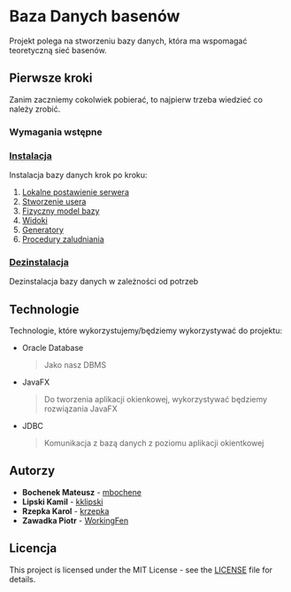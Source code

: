 # Baza Danych basenów
Projekt polega na stworzeniu bazy danych, która ma wspomagać teoretyczną sieć basenów.

## Pierwsze kroki
Zanim zaczniemy cokolwiek pobierać, to najpierw trzeba wiedzieć co należy zrobić.
### Wymagania wstępne


### [Instalacja]()
Instalacja bazy danych krok po kroku:
1. [Lokalne postawienie serwera]()
2. [Stworzenie usera]()
3. [Fizyczny model bazy]()
4. [Widoki]()
5. [Generatory]()
6. [Procedury zaludniania]()

### [Dezinstalacja]()
Dezinstalacja bazy danych w zależności od potrzeb

## Technologie
Technologie, które wykorzystujemy/będziemy wykorzystywać do projektu:
- Oracle Database 
  > Jako nasz DBMS
- JavaFX
  > Do tworzenia aplikacji okienkowej, wykorzystywać będziemy rozwiązania JavaFX
- JDBC
  > Komunikacja z bazą danych z poziomu aplikacji okientkowej

## Autorzy
- **Bochenek Mateusz** - [mbochene](https://github.com/mbochene)
- **Lipski Kamil** - [kklipski](https://github.com/kklipski)
- **Rzepka Karol** - [krzepka](https://github.com/krzepka)
- **Zawadka Piotr** - [WorkingFen](https://github.com/WorkingFen)

## Licencja
This project is licensed under the MIT License - see the [LICENSE](LICENSE) file for details.
